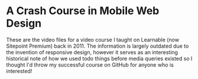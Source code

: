 # A Crash Course in Mobile Web Design

These are the video files for a video course I taught on Learnable (now Sitepoint Premium) back in 2011.
The information is largely outdated due to the invention of responsive design, however it serves as an interesting historical note of how we used todo things before media queries existed so I thought I'd throw my successful course on GitHub for anyone who is interested!
